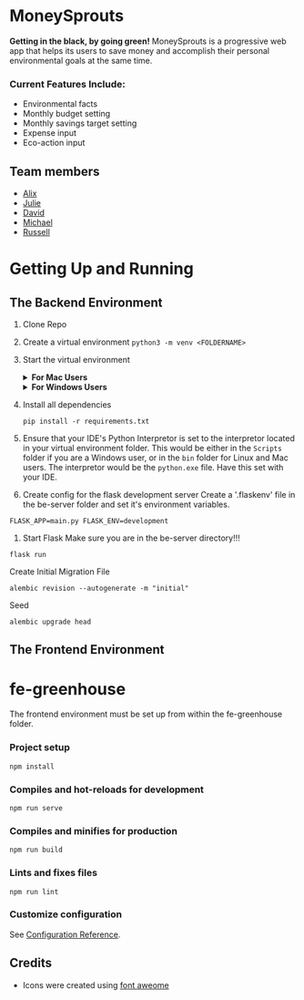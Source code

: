 # MoneySprouts

**Getting in the black, by going green!**
MoneySprouts is a progressive web app that helps its users to save money and accomplish their personal environmental goals at the same time.

### Current Features Include:
* Environmental facts
* Monthly budget setting
* Monthly savings target setting
* Expense input
* Eco-action input

## Team members

* [Alix](https://github.com/AlixFachin)
* [Julie](https://github.com/dawndarkness)
* [David](https://github.com/DavidofOrange)
* [Michael](https://github.com/michael-metcalf)
* [Russell](https://github.com/RussellPacheco)


# Getting Up and Running 

## The Backend Environment

1. Clone Repo

1. Create a virtual environment
    `
    python3 -m venv <FOLDERNAME>
    `
1. Start the virtual environment

    <details><summary><b>For Mac Users</b></summary>
    `
    source /<VENV FOLDER>/bin/activate
    `
    If you are using the M1 chip, you may need to use python 3.7 to be able to run the environment.
    </details>

    <details><summary><b>For Windows Users</b></summary>

    Navigate to where your virtual environment folder is, and within that folder you should find another folder called Scripts, and within that a number of files. To start the virtual environment, you would need to run either the `activate.bat` or `activate.ps1`. To run, just type one of these files in your terminal, and press enter. If the start of the VM was successful, you should see `(<FOLDER NAME>)` printed in your terminal. This would be written before the PATH. 

    Run one of the following based on the following requirements:

    if using command prompt:

    `
    \<VENV FOLDER>\Scripts\activate.bat
    `

    or 

    if using powershell:

    `
    Run \<VENV FOLDER>\Scripts\Activate.ps1
    `
    </details>

1. Install all dependencies

    `
    pip install -r requirements.txt
    `

1. Ensure that your IDE's Python Interpretor is set to the interpretor located in your virtual environment folder. This 
would be either in the `Scripts` folder if you are a Windows user, or in the `bin` folder for Linux and Mac users. The interpretor
would be the `python.exe` file. Have this set with your IDE. 


1. Create config for the flask development server
Create a '.flaskenv' file in the be-server folder and set it's environment variables. 

`
FLASK_APP=main.py
FLASK_ENV=development
`

1. Start Flask
Make sure you are in the be-server directory!!! 

`
flask run
`


Create Initial Migration File

`
alembic revision --autogenerate -m "initial"
`

Seed

`
alembic upgrade head
`

## The Frontend Environment

# fe-greenhouse

The frontend environment must be set up from within the fe-greenhouse folder.

### Project setup
```
npm install
```

### Compiles and hot-reloads for development
```
npm run serve
```

### Compiles and minifies for production
```
npm run build
```

### Lints and fixes files
```
npm run lint
```
### Customize configuration
See [Configuration Reference](https://cli.vuejs.org/config/).

## Credits

* Icons were created using [font aweome](https://fontawesome.com/)